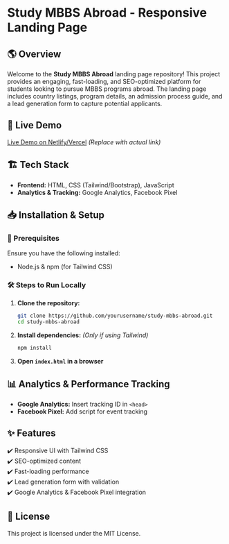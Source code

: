 
# Study MBBS Abroad - Responsive Landing Page

## 🌎 Overview
Welcome to the **Study MBBS Abroad** landing page repository! This project provides an engaging, fast-loading, and SEO-optimized platform for students looking to pursue MBBS programs abroad. The landing page includes country listings, program details, an admission process guide, and a lead generation form to capture potential applicants.

## 🚀 Live Demo
[Live Demo on Netlify/Vercel](#) *(Replace with actual link)*

## 🏗 Tech Stack
- **Frontend:** HTML, CSS (Tailwind/Bootstrap), JavaScript
- **Analytics & Tracking:** Google Analytics, Facebook Pixel

## 📥 Installation & Setup
### 🔧 Prerequisites
Ensure you have the following installed:
- Node.js & npm (for Tailwind CSS)

### 🛠 Steps to Run Locally
1. **Clone the repository:**
   ```sh
   git clone https://github.com/yourusername/study-mbbs-abroad.git
   cd study-mbbs-abroad
   ```
2. **Install dependencies:** *(Only if using Tailwind)*
   ```sh
   npm install
   ```
3. **Open `index.html` in a browser**

## 📊 Analytics & Performance Tracking
- **Google Analytics:** Insert tracking ID in `<head>`
- **Facebook Pixel:** Add script for event tracking

## ✨ Features
✔️ Responsive UI with Tailwind CSS  
✔️ SEO-optimized content  
✔️ Fast-loading performance  
✔️ Lead generation form with validation  
✔️ Google Analytics & Facebook Pixel integration  

## 📜 License
This project is licensed under the MIT License.


